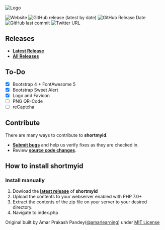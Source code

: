 ![Logo](https://cdn.images.my.id/images/2019/10/17/08fa5dfbc51afc80d73248044ec6c67d.png "Logo shortmyid")

![Website](https://img.shields.io/website?style=flat-square&url=https%3A%2F%2Fshort.my.id)
![GitHub release (latest by date)](https://img.shields.io/github/v/release/GitKawanua/shortmyid?style=flat-square)
![GitHub Release Date](https://img.shields.io/github/release-date/GitKawanua/shortmyid?style=flat-square)
![GitHub last commit](https://img.shields.io/github/last-commit/GitKawanua/shortmyid?style=flat-square)
![Twitter URL](https://img.shields.io/twitter/url?style=flat-square&url=https%3A%2F%2Ftwitter.com%2FKawanuaCo)

## Releases

* **[Latest Release](https://github.com/GitKawanua/shortmyid/releases/latest)**
* **[All Releases](https://github.com/GitKawanua/shortmyid/releases)**

## To-Do

- [x] Bootstrap 4 + FontAwesome 5
- [x] Bootstrap Sweet Alert
- [x] Logo and Favicon
- [ ] PNG QR-Code
- [ ] reCaptcha

## Contribute

There are many ways to contribute to **shortmyid**.
* **[Submit bugs](https://github.com/GitKawanua/shortmyid/issues)** and help us verify fixes as they are checked in.
* Review **[source code changes](https://github.com/GitKawanua/shortmyid/pulls)**.

## How to install shortmyid

### Install manually

1. Dowload the **[latest release](https://github.com/GitKawanua/shortmyid/releases/latest)** of **shortmyid**
2. Upload the contents to your webserver enabled with PHP 7.0+
3. Extract the contents of the zip file on your server to your desired directory.
4. Navigate to index.php


Original built by Amar Prakash Pandey([@amarlearning](http://github.com/amarlearning)) under [MIT License](http://amarlearning.mit-license.org/) 
